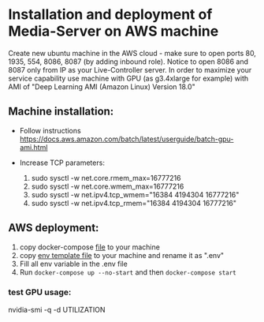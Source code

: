 # Installation and deployment of Media-Server on AWS machine

Create new ubuntu machine in the AWS cloud - make sure to open ports 80, 1935, 554, 8086, 8087 (by adding inbound role). Notice to open 8086 and 8087 only from IP as your Live-Controller server.
In order to maximize your service capability use machine with GPU (as g3.4xlarge for example) with AMI of "Deep Learning AMI (Amazon Linux) Version 18.0"

## Machine installation:
- Follow instructions
https://docs.aws.amazon.com/batch/latest/userguide/batch-gpu-ami.html
	
- Increase TCP parameters:
	1. sudo sysctl -w net.core.rmem_max=16777216
	2. sudo sysctl -w net.core.wmem_max=16777216
	3. sudo sysctl -w net.ipv4.tcp_wmem="16384 4194304 16777216"
	4. sudo sysctl -w net.ipv4.tcp_rmem="16384 4194304 16777216"
	
## AWS deployment:
1. copy docker-compose [file](../deployment/docker-compose.yml) to your machine
2. copy [env template file](../deployment/template.env) to your machine and rename it as ".env"
3. Fill all env variable in the .env file
4. Run `docker-compose up --no-start` and then `docker-compose start`


### test GPU usage:
nvidia-smi -q -d UTILIZATION
